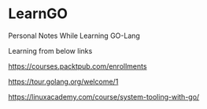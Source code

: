 # LearnGO
Personal Notes While Learning GO-Lang

Learning from below links

https://courses.packtpub.com/enrollments

https://tour.golang.org/welcome/1

https://linuxacademy.com/course/system-tooling-with-go/
